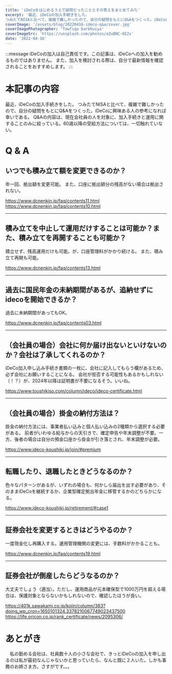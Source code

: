 ```yaml
---
title: 'iDeCoをはじめるうえで疑問だったこととその答えをまとめてみた'
excerpt: '最近、iDeCoの加入手続きをした。
つみたてNISAと比べて、複雑で難しかったので、自分の疑問をもとにQ&Aをつくった。iDeCoに興味ある人の参考になれば幸いである。'
coverImage: '/assets/blog/20220416-ideco-q&a/cover.jpg'
coverImagePhotographer: 'Towfiqu barbhuiya'
coverImageSrc: 'https://unsplash.com/photos/oZuBNC-6E2s'
date: '2022-04-16'
---
```


:::message
iDeCoの加入は自己責任です。この記事は、iDeCoへの加入を勧めるものではありません。
また、加入を検討される際は、自分で最新情報を確認されることをおすすめします。
:::

# 本記事の内容

最近、iDeCoの加入手続きをした。
つみたてNISAと比べて、複雑で難しかったので、自分の疑問をもとにQ&Aをつくった。iDeCoに興味ある人の参考になれば幸いである。
Q&Aの内容は、現在会社員の人を対象に、加入手続きと運用に関することのみに絞っている。60歳以降の受給方法については、一切触れていない。


# Q & A

##  いつでも積み立て額を変更できるのか？
年一回、拠出額を変更可能。
また、口座に拠出額分の残高がない場合は拠出されない。

https://www.dcnenkin.jp/faq/contents11.html
https://www.dcnenkin.jp/faq/contents10.html

---

##  積み立てを中止して運用だけすることは可能か？また、積み立てを再開することも可能か？
積立せず、残高運用だけも可能。が、口座管理料がかかり続ける。
また、積み立て再開も可能。

https://www.dcnenkin.jp/faq/contents13.html

---

##  過去に国民年金の未納期間があるが、追納せずにidecoを開始できるか？
過去に未納期間があってもOK。

https://www.dcnenkin.jp/faq/contents03.html

---

## （会社員の場合）会社に何か届け出ないといけないのか？会社は了承してくれるのか？
iDeCo加入申し込み手続き書類の一枚に、会社に記入してもらう欄があるため、必ず会社にお願いすることになる。
会社が拒否する可能性もあるかもしれない（！？）が、2024年以降は証明書が不要になるそう。いいね。

https://www.toushikiso.com/column/ideco/ideco-certificate.html

---

## （会社員の場合）掛金の納付方法は？
掛金の納付方法には、事業者払い込みと個人払い込みの2種類から選択する必要がある。
前者がいわゆる給与からの天引きで、確定申告や年末調整が不要。一方、後者の場合は自分の預金口座から掛金が引き落とされ、年末調整が必要。

https://www.ideco-koushiki.jp/join/#premium

---

##  転職したり、退職したときどうなるのか？
色々なパターンがあるが、いずれの場合も、何かしら届出を出す必要があり、そのままiDeCoを継続するか、企業型確定拠出年金に移管するかのどちらかになる。

https://www.ideco-koushiki.jp/retirement/#case1

---

##  証券会社を変更するときはどうやるのか？
一度現金化し再購入する。運用管理機関の変更には、手数料がかかることも。

https://www.dcnenkin.jp/faq/contents19.html

----

##  証券会社が倒産したらどうなるのか？
大丈夫でしょう（適当）。ただし、運用商品が元本確保型で1000万円を超える場合は、保護対象とならないかもしれないので、確認したほうが良い。

https://401k.sawakami.co.jp/kojin/column/363?doing_wp_cron=1650101324.3378210067749023437500
https://life.oricon.co.jp/rank_certificate/news/2095306/



# あとがき
　私の勤める会社は、社員数十人の小さな会社で、きっとiDeCoの加入を申し出るのは私が最初なんじゃないかと思っていたら、なんと既に２人いた。しかも事務のお姉さま方。さすがです。。。
